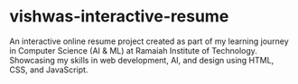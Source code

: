 # vishwas-interactive-resume
An interactive online resume project created as part of my learning journey in Computer Science (AI &amp; ML) at Ramaiah Institute of Technology. Showcasing my skills in web development, AI, and design using HTML, CSS, and JavaScript.
